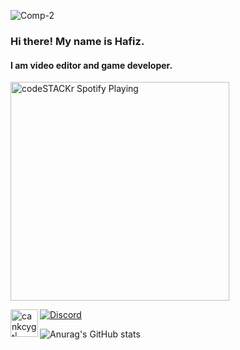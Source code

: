 ![Comp-2](https://user-images.githubusercontent.com/47692331/183260871-c0d3b55e-aa2d-4754-ae20-6984c71e92bd.gif)
### Hi there! My name is Hafiz. 
#### I am video editor and game developer. 

[<img src="https://novatorem.cankcygt.vercel.app/api/spotify-playing" alt="codeSTACKr Spotify Playing" width="350" />](https://open.spotify.com/user/yrzokubhgb9peo4vg9ux6nvjw)

[![Discord](https://img.shields.io/discord/746155721392914442?color=%237289da&label=MY%20DISCORD&logo=Discord&style=for-the-badge)](https://discord.gg/mS4FdYd6rV)
[<img align="left" alt="cankcygt| Discord" width="44px" src="https://i.ibb.co/YtNhB1V/icons8-discord-new-logo-48.png" />](https://discord.gg/mS4FdYd6rV)

![Anurag's GitHub stats](https://github-readme-stats.vercel.app/api?username=D3str0yGM&show_icons=true&theme=radical)
